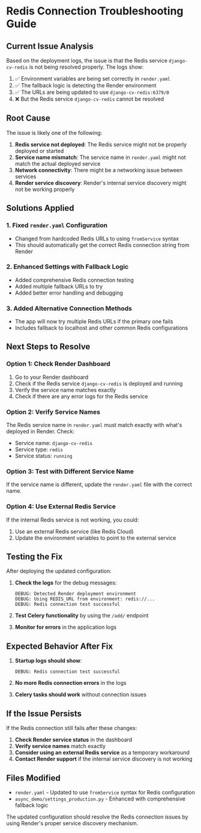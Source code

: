 # Redis Connection Troubleshooting Guide

## Current Issue Analysis

Based on the deployment logs, the issue is that the Redis service `django-cv-redis` is not being resolved properly. The logs show:

1. ✅ Environment variables are being set correctly in `render.yaml`
2. ✅ The fallback logic is detecting the Render environment
3. ✅ The URLs are being updated to use `django-cv-redis:6379/0`
4. ❌ But the Redis service `django-cv-redis` cannot be resolved

## Root Cause

The issue is likely one of the following:

1. **Redis service not deployed**: The Redis service might not be properly deployed or started
2. **Service name mismatch**: The service name in `render.yaml` might not match the actual deployed service
3. **Network connectivity**: There might be a networking issue between services
4. **Render service discovery**: Render's internal service discovery might not be working properly

## Solutions Applied

### 1. Fixed `render.yaml` Configuration
- Changed from hardcoded Redis URLs to using `fromService` syntax
- This should automatically get the correct Redis connection string from Render

### 2. Enhanced Settings with Fallback Logic
- Added comprehensive Redis connection testing
- Added multiple fallback URLs to try
- Added better error handling and debugging

### 3. Added Alternative Connection Methods
- The app will now try multiple Redis URLs if the primary one fails
- Includes fallback to localhost and other common Redis configurations

## Next Steps to Resolve

### Option 1: Check Render Dashboard
1. Go to your Render dashboard
2. Check if the Redis service `django-cv-redis` is deployed and running
3. Verify the service name matches exactly
4. Check if there are any error logs for the Redis service

### Option 2: Verify Service Names
The Redis service name in `render.yaml` must match exactly with what's deployed in Render. Check:
- Service name: `django-cv-redis`
- Service type: `redis`
- Service status: `running`

### Option 3: Test with Different Service Name
If the service name is different, update the `render.yaml` file with the correct name.

### Option 4: Use External Redis Service
If the internal Redis service is not working, you could:
1. Use an external Redis service (like Redis Cloud)
2. Update the environment variables to point to the external service

## Testing the Fix

After deploying the updated configuration:

1. **Check the logs** for the debug messages:
   ```
   DEBUG: Detected Render deployment environment
   DEBUG: Using REDIS_URL from environment: redis://...
   DEBUG: Redis connection test successful
   ```

2. **Test Celery functionality** by using the `/add/` endpoint

3. **Monitor for errors** in the application logs

## Expected Behavior After Fix

1. **Startup logs should show**:
   ```
   DEBUG: Redis connection test successful
   ```

2. **No more Redis connection errors** in the logs

3. **Celery tasks should work** without connection issues

## If the Issue Persists

If the Redis connection still fails after these changes:

1. **Check Render service status** in the dashboard
2. **Verify service names** match exactly
3. **Consider using an external Redis service** as a temporary workaround
4. **Contact Render support** if the internal service discovery is not working

## Files Modified
- `render.yaml` - Updated to use `fromService` syntax for Redis configuration
- `async_demo/settings_production.py` - Enhanced with comprehensive fallback logic

The updated configuration should resolve the Redis connection issues by using Render's proper service discovery mechanism.
